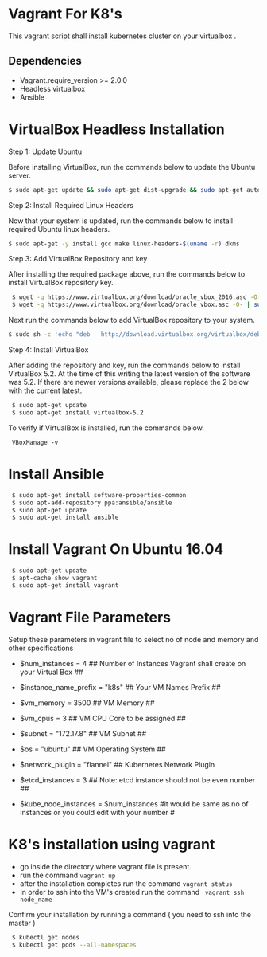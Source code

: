 # Vagrant For K8's

This vagrant script shall install kubernetes cluster on your virtualbox .
## Dependencies
  - Vagrant.require_version >= 2.0.0
  - Headless virtualbox
  - Ansible

# VirtualBox Headless Installation

Step 1: Update Ubuntu

Before installing VirtualBox, run the commands below to update the Ubuntu server.   

```bash
$ sudo apt-get update && sudo apt-get dist-upgrade && sudo apt-get autoremove
```

Step 2: Install Required Linux Headers

Now that your system is updated, run the commands below to install required Ubuntu linux headers.

 ```bash
$ sudo apt-get -y install gcc make linux-headers-$(uname -r) dkms
 ```

Step 3: Add VirtualBox Repository and key

After installing the required package above, run the commands below to install VirtualBox repository key.
```bash
 $ wget -q https://www.virtualbox.org/download/oracle_vbox_2016.asc -O- | sudo apt-key add -
 $ wget -q https://www.virtualbox.org/download/oracle_vbox.asc -O- | sudo apt-key add -
 ```
 Next run the commands below to add VirtualBox repository to your system.

 ```bash
 $ sudo sh -c 'echo "deb   http://download.virtualbox.org/virtualbox/debian $(lsb_release -sc) contrib" >> /etc/apt/sources.list'
```
Step 4: Install VirtualBox

After adding the repository and key, run the commands below to install VirtualBox 5.2. At the time of this writing the latest version of the software was 5.2. If there are newer versions available, please replace the 2 below with the current latest.
```bash
 $ sudo apt-get update
 $ sudo apt-get install virtualbox-5.2
```
To verify if VirtualBox is installed, run the commands below.

 ``` VBoxManage -v```

# Install Ansible
```bash
 $ sudo apt-get install software-properties-common
 $ sudo apt-add-repository ppa:ansible/ansible
 $ sudo apt-get update
 $ sudo apt-get install ansible
```
# Install Vagrant On Ubuntu 16.04
```bash
 $ sudo apt-get update
 $ apt-cache show vagrant
 $ sudo apt-get install vagrant
```
# Vagrant File Parameters

Setup these parameters in vagrant file to select no of node and memory and other specifications  

 - $num_instances = 4 ## Number of Instances Vagrant shall create on your Virtual Box ##

 - $instance_name_prefix = "k8s" ## Your VM Names Prefix ##

 - $vm_memory = 3500 ## VM Memory ##

 - $vm_cpus = 3 ## VM CPU Core to be assigned ##

 - $subnet = "172.17.8" ## VM Subnet ##

 - $os = "ubuntu" ## VM Operating System ##

 - $network_plugin = "flannel" ## Kubernetes Network Plugin

 - $etcd_instances = 3 ## Note: etcd instance should not be even number ##

 - $kube_node_instances = $num_instances #it would be same as no of instances or you could edit with your number #

# K8's installation using vagrant

 - go inside the  directory where vagrant file is present.
 - run the command ```vagrant up```
 - after the installation completes run the command ``` vagrant status ```
 - In order to ssh into the VM's created run the command ``` vagrant ssh node_name```

Confirm your installation by running a command ( you need to ssh into the master )
```bash
 $ kubectl get nodes
 $ kubectl get pods --all-namespaces
```
